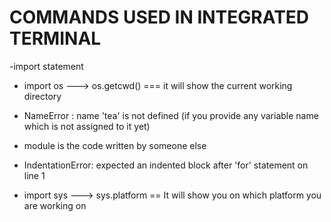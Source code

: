# COMMANDS USED IN INTEGRATED TERMINAL

-import statement

- import os ---> os.getcwd() === it will show the current working directory

- NameError : name 'tea' is not defined (if you provide any variable name which is not assigned to it yet)

- module is the code written by someone else
- IndentationError: expected an indented block after 'for' statement on line 1

- import sys ---> sys.platform  == It will show you on which platform you are working on



